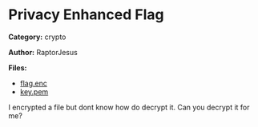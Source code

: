# Privacy Enhanced Flag
**Category:** crypto

**Author:** RaptorJesus

**Files:**
* [flag.enc](./flag.enc)
* [key.pem](./key.pem)

I encrypted a file but dont know how do decrypt it. Can you decrypt it for me?
